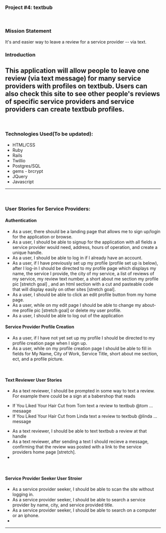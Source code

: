 
### Project #4: textbub
​
### Mission Statement
It's and easier way to leave a review for a service provider -- via text.
​
### Introduction
This application will allow people to leave one review (via text message) for many service providers with profiles on textbub.  Users can also check this site to see other people's reviews of specific service providers and service providers can create textbub profiles.
​
---
​
### Technologies Used(To be updated):
* HTML/CSS
* Ruby
* Rails
* Twillio
* Postgres/SQL
* gems - brcrypt
* JQuery
* Javascript
​
---

​
### User Stories for Service Providers:
#### Authentication
* As a user, there should be a landing page that allows me to sign up/login for the application or browse.
* As a user, I should be able to signup for the application with all fields a service provider would need, address, hours of operation, and create a unique handle.
* As a user, I should be able to log in if I already have an account.
* As a user, if I have previously set up my profile (profile set up is below), after I log-in I should be directed to my profile page which displays my name, the service I provide, the city of my service, a list of reviews of my service, my review text number, a short about me section my profile pic [stretch goal] , and an html section with a cut and pasteable code that will display easily on other sites [stretch goal].
* As a user, I should be able to click an edit profile button from my home page.
* As a user, while on my edit page I should be able to change my about-me profile pic [stretch goal] or delete my user profile.
* As a user, I should be able to log out of the application

#### Service Provider Profile Creation
* As a user, if I have not yet set up my profile I should be directed to my profile creation page when I sign up.
* As a user, while on my profile creation page I should be able to fill in fields for My Name, City of Work, Service Title, short about me section, ect, and a profile picture.

​
#### Text Reviewer User Stories
* As a text reviewer, I should be prompted in some way to text a review.  For example there could be a sign at a babershop that reads
 - If You Liked Your Hair Cut from Tom text a review to textbub @tom ... mesaage
 - If You Liked Your Hair Cut from  Linda text a review to textbub @linda ... message  
* As a text reviewer, I should be able to text textbub a review at that handle
* As a text reviewer, after sending a text I should recieve a message, confirming that the review was posted with a link to the service providers home page [stretch].
*
​

#### Service Provider Seeker User Stroier
* As a service provider seeker, I should be able to scan the site without logging in.
* As a service provider seeker, I should be able to search a service provider by name, city, and service provided title.
* As a service provider seeker, I should be able to search on a computer or an iphone.
*
---
​
